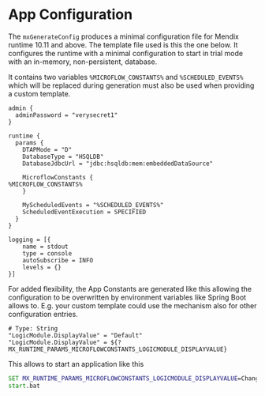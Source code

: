 # App Configuration

The `mxGenerateConfig` produces a minimal configuration file for Mendix runtime 10.11 and above. The template file used
is this the one below. It configures the runtime with a minimal configuration to start in trial mode with an in-memory,
non-persistent, database.

It contains two variables `%MICROFLOW_CONSTANTS%` and `%SCHEDULED_EVENTS%` which will be replaced during generation
must also be used when providing a custom template. 

```
admin {
  adminPassword = "verysecret1"
}

runtime {
  params {
    DTAPMode = "D"
    DatabaseType = "HSQLDB"
    DatabaseJdbcUrl = "jdbc:hsqldb:mem:embeddedDataSource"

    MicroflowConstants {
%MICROFLOW_CONSTANTS%
    }

    MyScheduledEvents = "%SCHEDULED_EVENTS%"
    ScheduledEventExecution = SPECIFIED
  }
}

logging = [{
    name = stdout
    type = console
    autoSubscribe = INFO
    levels = {}
}]
```

For added flexibility, the App Constants are generated like this allowing the configuration to be overwritten by
environment variables like Spring Boot allows to. E.g. your custom template could use the mechanism also for other 
configuration entries.

```
# Type: String
"LogicModule.DisplayValue" = "Default"
"LogicModule.DisplayValue" = ${?MX_RUNTIME_PARAMS_MICROFLOWCONSTANTS_LOGICMODULE_DISPLAYVALUE}
```

This allows to start an application like this

```bat
SET MX_RUNTIME_PARAMS_MICROFLOWCONSTANTS_LOGICMODULE_DISPLAYVALUE=Changed
start.bat
```
